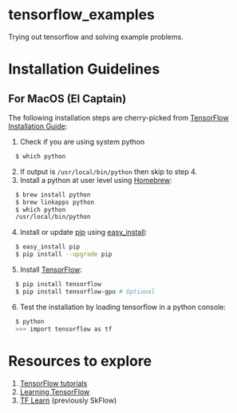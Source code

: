 # tensorflow_examples
Trying out tensorflow and solving example problems.

# Installation Guidelines
## For MacOS (El Captain)

The following installation steps are cherry-picked from [TensorFlow Installation Guide](https://www.tensorflow.org/get_started/):

1. Check if you are using system python

  ```bash
    $ which python
  ```
2. If output is `/usr/local/bin/python` then skip to step 4.
3. Install a python at user level using [Homebrew](http://brew.sh/):

  ```bash
    $ brew install python
    $ brew linkapps python
    $ which python
    /usr/local/bin/python
  ```
4. Install or update [pip](https://pip.pypa.io/en/stable/) using [easy_install](http://setuptools.readthedocs.io/en/latest/easy_install.html):

  ```bash
    $ easy_install pip
    $ pip install --upgrade pip
  ```
5. Install [TensorFlow](https://www.tensorflow.org):

  ```bash
    $ pip install tensorflow
    $ pip install tensorflow-gpu # Optional
  ```
6. Test the installation by loading tensorflow in a python console:

  ```bash
    $ python
    >>> import tensorflow as tf
  ```

# Resources to explore

1. [TensorFlow tutorials](https://www.tensorflow.org/tutorials/)
2. [Learning TensorFlow](http://learningtensorflow.com/)
3. [TF Learn](https://github.com/tensorflow/tensorflow/tree/master/tensorflow/contrib/learn/python/learn) (previously SkFlow)
